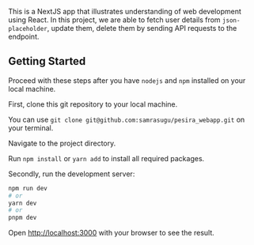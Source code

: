 This is a NextJS app that illustrates understanding of web development using React. In this project, we are able to fetch user details from `json-placeholder`, update them, delete them by sending API requests to the endpoint.

## Getting Started
Proceed with these steps after you have `nodejs` and `npm` installed on your local machine.

First, clone this git repository to your local machine.

You can use `git clone git@github.com:samrasugu/pesira_webapp.git` on your terminal.

Navigate to the project directory.

Run `npm install` or `yarn add` to install all required packages.

Secondly, run the development server:

```bash
npm run dev
# or
yarn dev
# or
pnpm dev
```

Open [http://localhost:3000](http://localhost:3000) with your browser to see the result.
